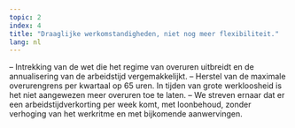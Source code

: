 ```yaml
---
topic: 2
index: 4
title: "Draaglijke werkomstandigheden, niet nog meer flexibiliteit."
lang: nl
---
```

– Intrekking van de wet die het regime van overuren uitbreidt en de
annualisering van de arbeidstijd vergemakkelijkt.
– Herstel van de maximale overurengrens per kwartaal op 65 uren. In tijden van
grote werkloosheid is het niet aangewezen meer overuren toe te laten.
– We streven ernaar dat er een arbeidstijdverkorting per week komt, met
loonbehoud, zonder verhoging van het werkritme en met bijkomende aanwervingen.
